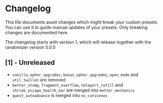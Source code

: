 # Changelog

This file documents asset changes which might break your custom presets. You can use it to guide manual updates of your presets. Only breaking changes are documented here.

The changelog starts with version 1, which will release together with the randomizer version 5.0.0

## [1] - Unreleased

- `vanilla_opher_upgrades`, `bonus_opher_upgrades`, `open_mode` and `util_twillen` are removed
- `better_stomp`, `fragment_overflow`, `teleport_refill` and `shriek_escape_health_bar` are merged into `better_mechanics`
- `quest_autoadvance` is merged into `no_cutscenes`
